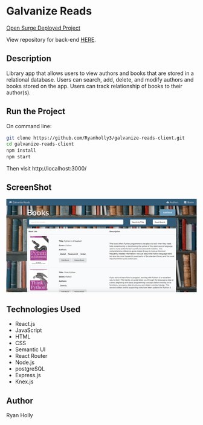 # Galvanize Reads

[Open Surge Deployed Project](http://holly-galv-reads.surge.sh/)

View repository for back-end [HERE](https://github.com/Ryanholly3/galvanize-reads-server).

## Description
Library app that allows users to view authors and books that are stored in a relational database. Users can search, add, delete, and modify authors and books stored on the app. Users can track relationship of books to their author(s).


## Run the Project

On command line:

```sh
git clone https://github.com/Ryanholly3/galvanize-reads-client.git
cd galvanize-reads-client
npm install
npm start
```

Then visit http://localhost:3000/

## ScreenShot
![](/public/ScreenShot.jpg)

## Technologies Used
* React.js
* JavaScript
* HTML
* CSS
* Semantic UI
* React Router
* Node.js
* postgreSQL
* Express.js
* Knex.js

## Author
Ryan Holly
